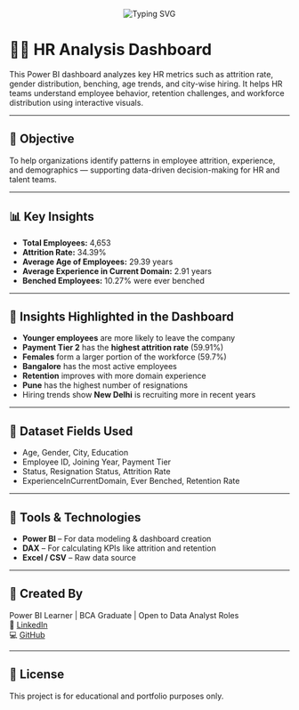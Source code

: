 <p align="center">
  <img src="https://readme-typing-svg.demolab.com?font=Fira+Code&size=24&pause=1000&color=F60000&center=true&vCenter=true&width=435&lines=HR+Analysis+Dashboard+📊;Employee+Insights+Made+Simple+💼" alt="Typing SVG" />
</p>

# 🧑‍💼 HR Analysis Dashboard

This Power BI dashboard analyzes key HR metrics such as attrition rate, gender distribution, benching, age trends, and city-wise hiring. It helps HR teams understand employee behavior, retention challenges, and workforce distribution using interactive visuals.

---

## 🎯 Objective

To help organizations identify patterns in employee attrition, experience, and demographics — supporting data-driven decision-making for HR and talent teams.

---

## 📊 Key Insights

- **Total Employees:** 4,653  
- **Attrition Rate:** 34.39%  
- **Average Age of Employees:** 29.39 years  
- **Average Experience in Current Domain:** 2.91 years  
- **Benched Employees:** 10.27% were ever benched  

---

## 📌 Insights Highlighted in the Dashboard

- **Younger employees** are more likely to leave the company  
- **Payment Tier 2** has the **highest attrition rate** (59.91%)  
- **Females** form a larger portion of the workforce (59.7%)  
- **Bangalore** has the most active employees  
- **Retention** improves with more domain experience  
- **Pune** has the highest number of resignations  
- Hiring trends show **New Delhi** is recruiting more in recent years  

---

## 📁 Dataset Fields Used

- Age, Gender, City, Education  
- Employee ID, Joining Year, Payment Tier  
- Status, Resignation Status, Attrition Rate  
- ExperienceInCurrentDomain, Ever Benched, Retention Rate  

---

## 🧰 Tools & Technologies

- **Power BI** – For data modeling & dashboard creation  
- **DAX** – For calculating KPIs like attrition and retention  
- **Excel / CSV** – Raw data source  

---

## 👤 Created By


Power BI Learner | BCA Graduate | Open to Data Analyst Roles  
📎 [LinkedIn](https://www.linkedin.com/in/abhinav-ms-445a30362)  
💻 [GitHub](https://github.com/Abh1navms)

---

## 📎 License

This project is for educational and portfolio purposes only.
